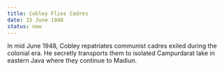 ```yaml
---
title: Cobley Flies Cadres
date: 15 June 1948 
status: new
---
```


In mid June 1948, Cobley repatriates communist cadres exiled during the
colonial era. He secretly transports them to isolated Campurdarat lake
in eastern Java where they continue to Madiun.
